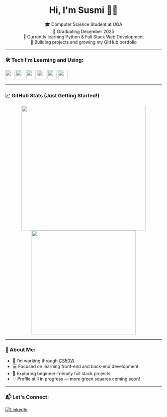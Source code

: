 <h1 align="center">Hi, I'm Susmi 🌷✨
</h1>

<p align="center">
  🎓 Computer Science Student at UGA <br/>
  📅 Graduating December 2025 <br/>
  🧠 Currently learning Python & Full Stack Web Development <br/>
  🚀 Building projects and growing my GitHub portfolio
</p>

---

### 🛠️ Tech I'm Learning and Using:
<p align="left">
  <img src="https://cdn.jsdelivr.net/gh/devicons/devicon/icons/python/python-original.svg" height="30"/>
  <img src="https://cdn.jsdelivr.net/gh/devicons/devicon/icons/html5/html5-original.svg" height="30"/>
  <img src="https://cdn.jsdelivr.net/gh/devicons/devicon/icons/css3/css3-original.svg" height="30"/>
  <img src="https://cdn.jsdelivr.net/gh/devicons/devicon/icons/javascript/javascript-original.svg" height="30"/>
  <img src="https://cdn.jsdelivr.net/gh/devicons/devicon/icons/git/git-original.svg" height="30"/>
  <img src="https://cdn.jsdelivr.net/gh/devicons/devicon/icons/django/django-plain.svg" height="30"/>
</p>

---

### 📈 GitHub Stats (Just Getting Started!)
<p align="center">
  <img src="https://github-readme-stats.vercel.app/api?username=Susmi-Kharel&show_icons=true&theme=rose_pine" width="400"/>
  <img src="https://github-readme-stats.vercel.app/api/top-langs/?username=Susmi-Kharel&layout=compact&theme=tokyonight" width="335"/>
</p>

---

### 💬 About Me:
- 🌱 I’m working through [CS50W](https://cs50.harvard.edu/web/)
- 💻 Focused on learning front-end and back-end development
- 🧩 Exploring beginner-friendly full stack projects
- ✨ Profile still in progress — more green squares coming soon!

---

### 📬 Let's Connect:
[![LinkedIn](https://img.shields.io/badge/LinkedIn-blue?style=flat&logo=linkedin)](https://www.linkedin.com/in/susmitakharel/)
